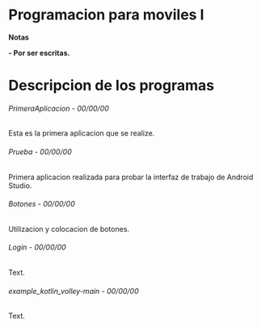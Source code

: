 # Programacion para moviles I

<!----Notas---->
**Notas**

**- Por ser escritas.**
<!----Separador de las notas---->

<!----Directorio con descripcion de los programas---->
# Descripcion de los programas
###### PrimeraAplicacion - 00/00/00
Esta es la primera aplicacion que se realize.

<!----Separador---->

###### Prueba - 00/00/00
Primera aplicacion realizada para probar la interfaz de trabajo de Android Studio.

<!----Separador---->

###### Botones - 00/00/00
Utilizacion y colocacion de botones.

<!----Separador---->

###### Login - 00/00/00
Text.

<!----Separador---->

###### example_kotlin_volley-main - 00/00/00
Text.

<!----Separador del directorio con descripcion de los programas---->